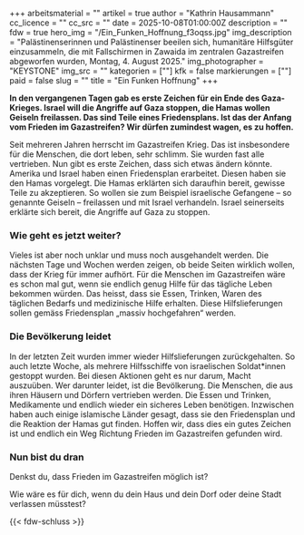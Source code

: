 +++
arbeitsmaterial = ""
artikel = true
author = "Kathrin Hausammann"
cc_licence = ""
cc_src = ""
date = 2025-10-08T01:00:00Z
description = ""
fdw = true
hero_img = "/Ein_Funken_Hoffnung_f3oqss.jpg"
img_description = "Palästinenserinnen und Palästinenser beeilen sich, humanitäre Hilfsgüter einzusammeln, die mit Fallschirmen in Zawaida im zentralen Gazastreifen abgeworfen wurden, Montag, 4. August 2025."
img_photographer = "KEYSTONE"
img_src = ""
kategorien = [""]
kfk = false
markierungen = [""]
paid = false
slug = ""
title = "Ein Funken Hoffnung"
+++

**In den vergangenen Tagen gab es erste Zeichen für ein Ende des Gaza-Krieges. Israel will die Angriffe auf Gaza stoppen, die Hamas wollen Geiseln freilassen. Das sind Teile eines Friedensplans. Ist das der Anfang vom Frieden im Gazastreifen? Wir dürfen zumindest wagen, es zu hoffen.**

Seit mehreren Jahren herrscht im Gazastreifen Krieg. Das ist insbesondere für die Menschen, die dort leben, sehr schlimm. Sie wurden fast alle vertrieben. Nun gibt es erste Zeichen, dass sich etwas ändern könnte. Amerika und Israel haben einen Friedensplan erarbeitet. Diesen haben sie den Hamas vorgelegt. Die Hamas erklärten sich daraufhin bereit, gewisse Teile zu akzeptieren. So wollen sie zum Beispiel israelische Gefangene – so genannte Geiseln – freilassen und mit Israel verhandeln. Israel seinerseits erklärte sich bereit, die Angriffe auf Gaza zu stoppen.

### Wie geht es jetzt weiter?

Vieles ist aber noch unklar und muss noch ausgehandelt werden. Die nächsten Tage und Wochen werden zeigen, ob beide Seiten wirklich wollen, dass der Krieg für immer aufhört. Für die Menschen im Gazastreifen wäre es schon mal gut, wenn sie endlich genug Hilfe für das tägliche Leben bekommen würden. Das heisst, dass sie Essen, Trinken, Waren des täglichen Bedarfs und medizinische Hilfe erhalten. Diese Hilfslieferungen sollen gemäss Friedensplan „massiv hochgefahren“ werden.

### Die Bevölkerung leidet

In der letzten Zeit wurden immer wieder Hilfslieferungen zurückgehalten. So auch letzte Woche, als mehrere Hilfsschiffe von israelischen Soldat*innen gestoppt wurden. Bei diesen Aktionen geht es nur darum, Macht auszuüben. Wer darunter leidet, ist die Bevölkerung. Die Menschen, die aus ihren Häusern und Dörfern vertrieben werden. Die Essen und Trinken, Medikamente und endlich wieder ein sicheres Leben benötigen. Inzwischen haben auch einige islamische Länder gesagt, dass sie den Friedensplan und die Reaktion der Hamas gut finden. Hoffen wir, dass dies ein gutes Zeichen ist und endlich ein Weg Richtung Frieden im Gazastreifen gefunden wird.

### Nun bist du dran

Denkst du, dass Frieden im Gazastreifen möglich ist? 

Wie wäre es für dich, wenn du dein Haus und dein Dorf oder deine Stadt verlassen müsstest?

{{< fdw-schluss >}}